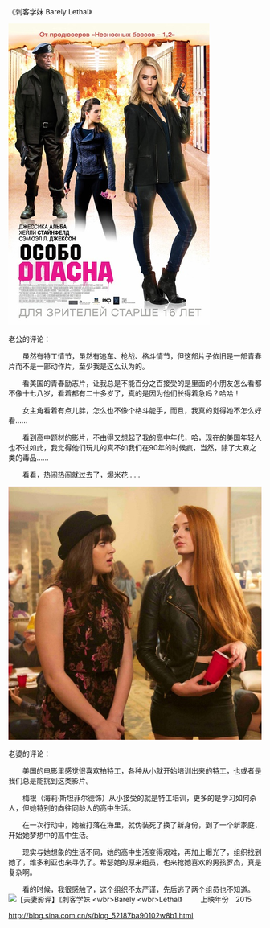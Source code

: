 《刺客学妹 Barely Lethal》

			
![](./img/001vda4xzy6XGNuXFNx8b&690.jpg)



老公的评论：

　　虽然有特工情节，虽然有追车、枪战、格斗情节，但这部片子依旧是一部青春片而不是一部动作片，至少我是这么认为的。


　　看美国的青春励志片，让我总是不能百分之百接受的是里面的小朋友怎么看都不像十七八岁，看着都有二十多岁了，真的是因为他们长得着急吗？哈哈！

　　女主角看着有点儿胖，怎么也不像个格斗能手，而且，我真的觉得她不怎么好看……


　　看到高中题材的影片，不由得又想起了我的高中年代，哈，现在的美国年轻人也不过如此，我觉得他们玩儿的真不如我们在90年的时候疯，当然，除了大麻之类的毒品……

　　看看，热闹热闹就过去了，爆米花……

![](./img/001vda4xzy6XGNvxJ4579&690.jpg)


老婆的评论：

　　美国的电影里感觉很喜欢拍特工，各种从小就开始培训出来的特工，也或者是我们总是能挑到这类影片。

　　梅根（海莉·斯坦菲尔德饰）从小接受的就是特工培训，更多的是学习如何杀人，但她特别的向往同龄人的高中生活。

　　在一次行动中，她被打落在海里，就伪装死了换了新身份，到了一个新家庭，开始她梦想中的高中生活。


　　现实与她想象的生活不同，她的高中生活变得艰难，再加上曝光了，组织找到她了，维多利亚也来寻仇了。希瑟她的原来组员，也来抢她喜欢的男孩罗杰，真是复杂啊。

　　看的时候，我很感触了，这个组织不太严谨，先后逃了两个组员也不知道。
<img src="http://simg.sinajs.cn/blog7style/images/common/sg_trans.gif" real_src="http://s11.sinaimg.cn/mw690/001vda4xzy6XGNwEdE68a&690" width="600" height="400" name="image_operate_3161449820591703" alt="【夫妻影评】《刺客学妹 &lt;wbr&gt;Barely &lt;wbr&gt;Lethal》" title="【夫妻影评】《刺客学妹 &lt;wbr&gt;Barely &lt;wbr&gt;Lethal》">
　　
上映年份　2015							
		
http://blog.sina.com.cn/s/blog_52187ba90102w8b1.html
